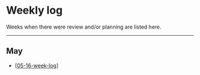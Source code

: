# Weekly log

Weeks when there were review and/or planning are listed here.

---

## May

- [[05-16-week-log]]

[//begin]: # "Autogenerated link references for markdown compatibility"
[05-16-week-log]: may/05-16-week-log.md "Log week of May 16th"
[//end]: # "Autogenerated link references"